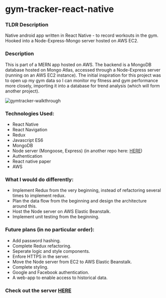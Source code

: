 # gym-tracker-react-native

### TLDR Description
Native android app written in React Native - to record workouts in the gym. 
Hooked into a Node-Express-Mongo server hosted on AWS EC2. 

### Description
This is part of a MERN app hosted on AWS. 
The backend is a MongoDB database hosted on Mongo Atlas, accessed through a Node-Express server (running on an AWS EC2 instance).
The initial inspiration for this project was to open up my gym data so I can monitor my fitness and gym performance more closely, importing it into a database for trend analysis (which will form another project).

![gymtracker-walkthrough](https://s3.eu-central-1.amazonaws.com/gym-tracker-node/gymtrackerwalkthrough.gif)

### Technologies Used: 
+ React Native
+ React Navigation
+ Redux
+ Javascript ES6
+ MongoDB
+ Node server (Mongoose, Express) (in another repo here: <a href="https://github.com/dk03/gym-tracker-node-server">HERE</a>)
+ Authentication
+ React native paper
+ AWS

### What I would do differently:
+ Implement Redux from the very beginning, instead of refactoring several times to implement redux.
+ Plan the data flow from the beginning and design the architecture around this.
+ Host the Node server on AWS Elastic Beanstalk.
+ Implement unit testing from the beginning. 

### Future plans (in no particular order):
+ Add password hashing.
+ Complete Redux refactoring.
+ Seperate logic and style components.
+ Enfore HTTPS in the server.
+ Move the Node server from EC2 to AWS Elastic Beanstalk.
+ Complete styling.
+ Google and Facebook authentication.
+ A web-app to enable access to historical data. 

### Check out the server <a href="https://github.com/dk03/gym-tracker-react-native/blob/master/lessons.md">HERE</a>
